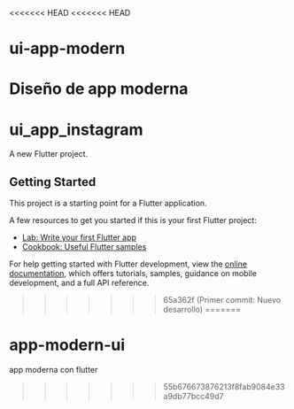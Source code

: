 <<<<<<< HEAD
<<<<<<< HEAD
# ui-app-modern
Diseño de app moderna
=======
# ui_app_instagram

A new Flutter project.

## Getting Started

This project is a starting point for a Flutter application.

A few resources to get you started if this is your first Flutter project:

- [Lab: Write your first Flutter app](https://docs.flutter.dev/get-started/codelab)
- [Cookbook: Useful Flutter samples](https://docs.flutter.dev/cookbook)

For help getting started with Flutter development, view the
[online documentation](https://docs.flutter.dev/), which offers tutorials,
samples, guidance on mobile development, and a full API reference.
>>>>>>> 65a362f (Primer commit: Nuevo desarrollo)
=======
# app-modern-ui
app moderna con flutter
>>>>>>> 55b676673876213f8fab9084e33a9db77bcc49d7
